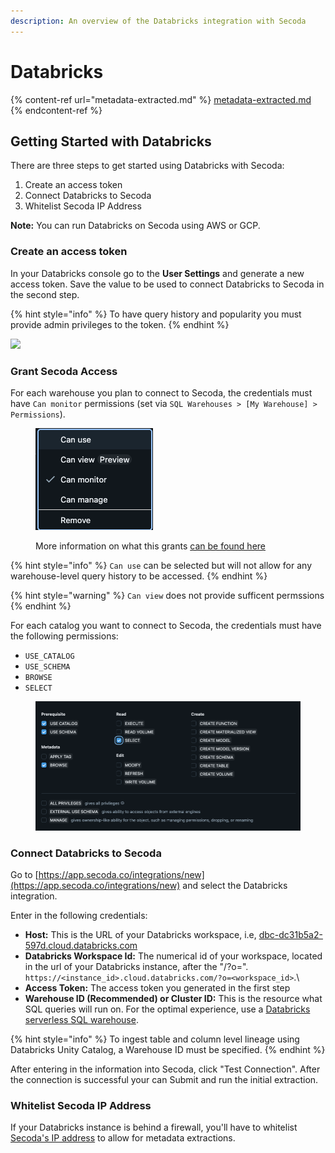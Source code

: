```yaml
---
description: An overview of the Databricks integration with Secoda
---
```


# Databricks

{% content-ref url="metadata-extracted.md" %}
[metadata-extracted.md](metadata-extracted.md)
{% endcontent-ref %}

## **Getting Started with Databricks** <a href="#h_3a4bfd6458" id="h_3a4bfd6458"></a>

There are three steps to get started using Databricks with Secoda:

1. Create an access token
2. Connect Databricks to Secoda
3. Whitelist Secoda IP Address

**Note:** You can run Databricks on Secoda using AWS or GCP.

### Create an access token

In your Databricks console go to the **User Settings** and generate a new access token. Save the value to be used to connect Databricks to Secoda in the second step.

{% hint style="info" %}
To have query history and popularity you must provide admin privileges to the token.
{% endhint %}

![](https://secoda-public-media-assets.s3.amazonaws.com/image%20\(12\)%20\(1\).png)

### Grant Secoda Access

For each warehouse you plan to connect to Secoda, the credentials must have `Can monitor` permissions (set via `SQL Warehouses > [My Warehouse] > Permissions`).&#x20;

<figure><img src="../../../.gitbook/assets/image (114).png" alt=""><figcaption><p>More information on what this grants <a href="https://docs.databricks.com/aws/en/security/auth/access-control#sql-warehouses">can be found here</a></p></figcaption></figure>

{% hint style="info" %}
`Can use` can be selected but will not allow for any warehouse-level query history to be accessed.
{% endhint %}

{% hint style="warning" %}
`Can view` does not provide sufficent permssions
{% endhint %}

For each catalog you want to connect to Secoda, the credentials must have the following permissions:

* `USE_CATALOG`
* `USE_SCHEMA`
* `BROWSE`
* `SELECT`

<figure><img src="../../../.gitbook/assets/image (113).png" alt=""><figcaption></figcaption></figure>

### Connect Databricks to Secoda

Go to [https://app.secoda.co/integrations/new](https://app.secoda.co/integrations/new) and select the Databricks integration.

Enter in the following credentials:

* **Host:** This is the URL of your Databricks workspace, i.e, [dbc-dc31b5a2-597d.cloud.databricks.com](https://dbc-dc31b5a2-597d.cloud.databricks.com/)
* **Databricks Workspace Id:** The numerical id of your workspace, located in the url of your Databricks instance, after the "/?o=". `https://<instance_id>.cloud.databricks.com/?o=<workspace_id>`.\\
* **Access Token:** The access token you generated in the first step
* **Warehouse ID (Recommended) or Cluster ID:** This is the resource what SQL queries will run on. For the optimal experience, use a [Databricks serverless SQL warehouse](https://docs.databricks.com/en/admin/sql/serverless.html).

{% hint style="info" %}
To ingest table and column level lineage using Databricks Unity Catalog, a Warehouse ID must be specified.
{% endhint %}

After entering in the information into Secoda, click "Test Connection". After the connection is successful your can Submit and run the initial extraction.

### Whitelist Secoda IP Address

If your Databricks instance is behind a firewall, you'll have to whitelist [Secoda's IP address](../../../faq.md#what-are-the-ip-addresses-for-secoda) to allow for metadata extractions.&#x20;
